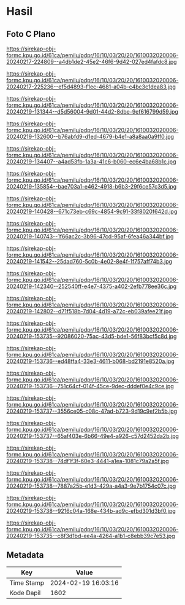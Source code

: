 # Hasil

## Foto C Plano

https://sirekap-obj-formc.kpu.go.id/61ca/pemilu/pdpr/16/10/03/20/20/1610032020006-20240217-224809--a4db1de2-45e2-46f6-9d42-027ed4fafdc8.jpg

https://sirekap-obj-formc.kpu.go.id/61ca/pemilu/pdpr/16/10/03/20/20/1610032020006-20240217-225236--ef5d4893-f1ec-4681-a04b-c4bc3c1dea83.jpg

https://sirekap-obj-formc.kpu.go.id/61ca/pemilu/pdpr/16/10/03/20/20/1610032020006-20240219-131344--d5d56004-9d01-44d2-8dbe-9ef616799d59.jpg

https://sirekap-obj-formc.kpu.go.id/61ca/pemilu/pdpr/16/10/03/20/20/1610032020006-20240219-132600--b76abfd9-d1ed-4679-b4e1-a8a8aa0a9ff0.jpg

https://sirekap-obj-formc.kpu.go.id/61ca/pemilu/pdpr/16/10/03/20/20/1610032020006-20240219-134407--a4ad53fb-1a3a-41c6-b060-ec6e4ba68b1c.jpg

https://sirekap-obj-formc.kpu.go.id/61ca/pemilu/pdpr/16/10/03/20/20/1610032020006-20240219-135854--bae703a1-e462-4918-b6b3-29f6ce57c3d5.jpg

https://sirekap-obj-formc.kpu.go.id/61ca/pemilu/pdpr/16/10/03/20/20/1610032020006-20240219-140428--671c73eb-c69c-4854-9c91-33f8020f642d.jpg

https://sirekap-obj-formc.kpu.go.id/61ca/pemilu/pdpr/16/10/03/20/20/1610032020006-20240219-140743--1f66ac2c-3b96-47cd-95af-6fea46a344bf.jpg

https://sirekap-obj-formc.kpu.go.id/61ca/pemilu/pdpr/16/10/03/20/20/1610032020006-20240219-141542--25dad760-5c0b-4e02-8e4f-1f757aff74b3.jpg

https://sirekap-obj-formc.kpu.go.id/61ca/pemilu/pdpr/16/10/03/20/20/1610032020006-20240219-142340--252540ff-e4e7-4375-a402-2efb778ee36c.jpg

https://sirekap-obj-formc.kpu.go.id/61ca/pemilu/pdpr/16/10/03/20/20/1610032020006-20240219-142802--d71f518b-7d04-4d19-a72c-eb039afee21f.jpg

https://sirekap-obj-formc.kpu.go.id/61ca/pemilu/pdpr/16/10/03/20/20/1610032020006-20240219-153735--92086020-75ac-43d5-bde1-56f83bcf5c8d.jpg

https://sirekap-obj-formc.kpu.go.id/61ca/pemilu/pdpr/16/10/03/20/20/1610032020006-20240219-153736--ed48ffa4-33e3-4611-b068-bd2191e8520a.jpg

https://sirekap-obj-formc.kpu.go.id/61ca/pemilu/pdpr/16/10/03/20/20/1610032020006-20240219-153736--751c64cf-014f-45ce-9dec-dddef0e4c9ce.jpg

https://sirekap-obj-formc.kpu.go.id/61ca/pemilu/pdpr/16/10/03/20/20/1610032020006-20240219-153737--3556ce05-c08c-47ad-b723-9d19c9ef2b5b.jpg

https://sirekap-obj-formc.kpu.go.id/61ca/pemilu/pdpr/16/10/03/20/20/1610032020006-20240219-153737--65af403e-6b66-49e4-a926-c57d2452da2b.jpg

https://sirekap-obj-formc.kpu.go.id/61ca/pemilu/pdpr/16/10/03/20/20/1610032020006-20240219-153738--74df1f3f-60e3-4441-a1ea-1081c79a2a5f.jpg

https://sirekap-obj-formc.kpu.go.id/61ca/pemilu/pdpr/16/10/03/20/20/1610032020006-20240219-153738--7887a25b-e1d3-429a-a4a3-9e7b1754c07c.jpg

https://sirekap-obj-formc.kpu.go.id/61ca/pemilu/pdpr/16/10/03/20/20/1610032020006-20240219-153738--9216c04a-168e-434b-ad9c-efbd301d3bf0.jpg

https://sirekap-obj-formc.kpu.go.id/61ca/pemilu/pdpr/16/10/03/20/20/1610032020006-20240219-153735--c8f3d1bd-ee4a-4264-a1b1-c8ebb39c7e53.jpg


## Metadata

| Key        | Value               |
| ---------- | ------------------- |
| Time Stamp | 2024-02-19 16:03:16 |
| Kode Dapil | 1602                |



